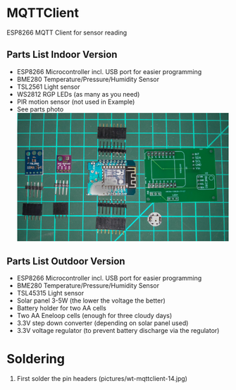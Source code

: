 # MQTTClient
ESP8266 MQTT Client for sensor reading

## Parts List Indoor Version
* ESP8266 Microcontroller incl. USB port for easier programming
* BME280 Temperature/Pressure/Humidity Sensor
* TSL2561 Light sensor
* WS2812 RGP LEDs (as many as you need)
* PIR motion sensor (not used in Example)
* See parts photo ![Parts](pictures/wt-mqttclient-13.jpg "Parts")

## Parts List Outdoor Version
* ESP8266 Microcontroller incl. USB port for easier programming
* BME280 Temperature/Pressure/Humidity Sensor
* TSL45315 Light sensor
* Solar panel 3-5W (the lower the voltage the better)
* Battery holder for two AA cells
* Two AA Eneloop cells (enough for three cloudy days)
* 3.3V step down converter (depending on solar panel used)
* 3.3V voltage regulator (to prevent battery discharge via the regulator)

# Soldering
1. First solder the pin headers (pictures/wt-mqttclient-14.jpg)

